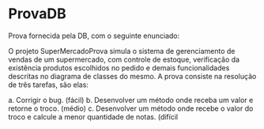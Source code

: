 # ProvaDB 
Prova fornecida pela DB, com o seguinte enunciado:

  O projeto SuperMercadoProva simula o sistema de gerenciamento
de vendas de um supermercado, com controle de estoque, 
verificação da existência produtos escolhidos no pedido e demais 
funcionalidades descritas no diagrama de classes do mesmo. A 
prova consiste na resolução de três tarefas, são elas:

a. Corrigir o bug. (fácil)
b. Desenvolver um método onde receba um valor e retorne o 
troco. (médio)
c. Desenvolver um método onde recebe o valor do troco e 
calcule a menor quantidade de notas. (difícil
